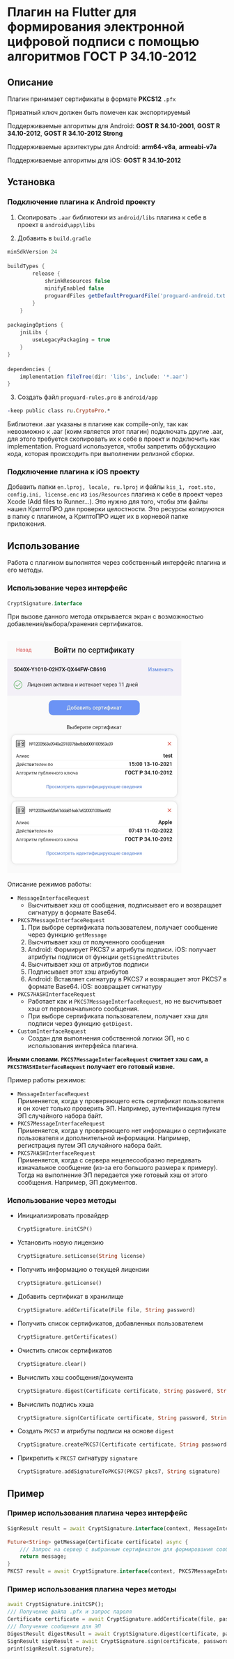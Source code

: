 # Плагин на Flutter для формирования электронной цифровой подписи с помощью алгоритмов ГОСТ Р 34.10-2012

## __Описание__
Плагин принимает сертификаты в формате __PKCS12__ ```.pfx```

Приватный ключ должен быть помечен как экспортируемый

Поддерживаемые алгоритмы для Android: __GOST R 34.10-2001__, __GOST R 34.10-2012__, __GOST R 34.10-2012 Strong__

Поддерживаемые архитектуры для Android: __arm64-v8a__, __armeabi-v7a__

Поддерживаемые алгоритмы для iOS: __GOST R 34.10-2012__


## __Установка__
### __Подключение плагина к Android проекту__
1. Скопировать ```.aar``` библиотеки из ```android/libs``` плагина к себе в проект в ```android\app\libs```

2. Добавить в ```build.gradle```
```gradle
minSdkVersion 24

buildTypes {
        release {
            shrinkResources false
            minifyEnabled false
            proguardFiles getDefaultProguardFile('proguard-android.txt'), 'proguard-rules.pro'
        }
    }

packagingOptions {
    jniLibs {
        useLegacyPackaging = true
    }
}

dependencies {
    implementation fileTree(dir: 'libs', include: '*.aar')
}
```

3. Создать файл ```proguard-rules.pro``` в ```android/app```
```pro
-keep public class ru.CryptoPro.*
```

Библиотеки .aar указаны в плагине как compile-only, так как невозможно к .aar (коим является этот плагин) подключать другие .aar, для этого требуется скопировать их к себе в проект и подключить как implementation. Proguard используется, чтобы запретить обфускацию кода, которая происходить при выполнении релизной сборки.

### __Подключение плагина к iOS проекту__
Добавить папки ```en.lproj, locale, ru.lproj``` и файлы ```kis_1, root.sto, config.ini, license.enc``` из ```ios/Resources``` плагина к себе в проект через Xcode (Add files to Runner...).
Это нужно для того, чтобы эти файлы нашел КриптоПРО для проверки целостности. Это ресурсы копируются в папку с плагином, а КриптоПРО ищет их в корневой папке приложения.

## __Использование__
Работа с плагином выполнятся через собственный интерфейс плагина и его методы.

### __Использование через интерфейс__
```dart
CryptSignature.interface
```
При вызове данного метода открывается экран с возможностью добавления/выбора/хранения сертификатов.

<br><img src="crypt_signature.jpg" alt="MarineGEO circle logo" width="400"/><br>

Описание режимов работы:
* ```MessageInterfaceRequest```
    * Высчитывает хэш от сообщения, подписывает его и возвращает сигнатуру в формате Base64.
* ```PKCS7MessageInterfaceRequest```
    1. При выборе сертификата пользователем, получает сообщение через функцию ```getMessage```
    2. Высчитывает хэш от полученного сообщения
    3. Android: Формирует PKCS7 и атрибуты подписи. iOS: получает атрибуты подписи от функции ```getSignedAttributes```
    4. Высчитывает хэш от атрибутов подписи
    5. Подписывает этот хэш атрибутов
    6. Android: Вставляет сигнатуру в PKCS7 и возвращает этот PKCS7 в формате Base64. iOS: возвращает сигнатуру
* ```PKCS7HASHInterfaceRequest```<br>
    * Работает как и ```PKCS7MessageInterfaceRequest```, но не высчитывает хэш от первоначального сообщения.
    * При выборе сертификата пользователем, получает хэш для подписи через функцию ```getDigest```.
* ```CustomInterfaceRequest```<br>
    * Создан для выполнения собственной логики ЭП, но с использования интерфейса плагина.

__Иными словами. ```PKCS7MessageInterfaceRequest``` считает хэш сам, а ```PKCS7HASHInterfaceRequest``` получает его готовый извне.__

Пример работы режимов:
* ```MessageInterfaceRequest```
    <br>
    Применяется, когда у проверяющего есть сертификат пользователя и он хочет только проверить ЭП. Например, аутентификация путем ЭП случайного набора байт.
* ```PKCS7MessageInterfaceRequest```
    <br>
    Применяется, когда у проверяющего нет информации о сертификате пользователя и дополнительной информации. Например, регистрация путем ЭП случайного набора байт.
* ```PKCS7HASHInterfaceRequest```
    <br>
    Применяется, когда с сервера нецелесообразно передавать изначальное сообщение (из-за его большого размера к примеру). Тогда на выполнение ЭП передается уже готовый хэш от этого сообщения. Например, ЭП документов.

### __Использование через методы__
* Инициализировать провайдер
    ```dart
    CryptSignature.initCSP()
    ```
* Установить новую лицензию
    ```dart
    CryptSignature.setLicense(String license)
    ```
* Получить информацию о текущей лицензии
    ```dart
    CryptSignature.getLicense()
    ```
* Добавить сертификат в хранилище
    ```dart
    CryptSignature.addCertificate(File file, String password)
    ```
* Получить список сертификатов, добавленных пользователем
    ```dart
    CryptSignature.getCertificates()
    ```
* Очистить список сертификатов
    ```dart
    CryptSignature.clear()
    ```
* Вычислить хэш сообщения/документа
    ```dart
    CryptSignature.digest(Certificate certificate, String password, String message)
    ```
* Вычислить подпись хэша
    ```dart
    CryptSignature.sign(Certificate certificate, String password, String digest)
    ```
* Создать ```PKCS7``` и атрибуты подписи на основе ```digest```
    ```dart
    CryptSignature.createPKCS7(Certificate certificate, String password, String digest)
    ```
* Прикрепить к ```PKCS7``` сигнатуру ```signature```
    ```dart
    CryptSignature.addSignatureToPKCS7(PKCS7 pkcs7, String signature)
    ```

## __Пример__
### Пример использования плагина через интерфейс
```dart
SignResult result = await CryptSignature.interface(context, MessageInterfaceRequest("СООБЩЕНИЕ_В_BASE64"));
```

```dart
Future<String> getMessage(Certificate certificate) async {
    /// Запрос на сервер с выбранным сертификатом для формирования сообщения
    return message;
}
PKCS7 result = await CryptSignature.interface(context, PKCS7MessageInterfaceRequest(getMessage));
```
### Пример использования плагина через методы

```dart
await CryptSignature.initCSP();
/// Получение файла .pfx и запрос пароля
Certificate certificate = await CryptSignature.addCertificate(file, password);
/// Получение сообщения для ЭП
DigestResult digestResult = await CryptSignature.digest(certificate, password, message);
SignResult signResult = await CryptSignature.sign(certificate, password, digestResult.digest);
print(signResult.signature);
```
